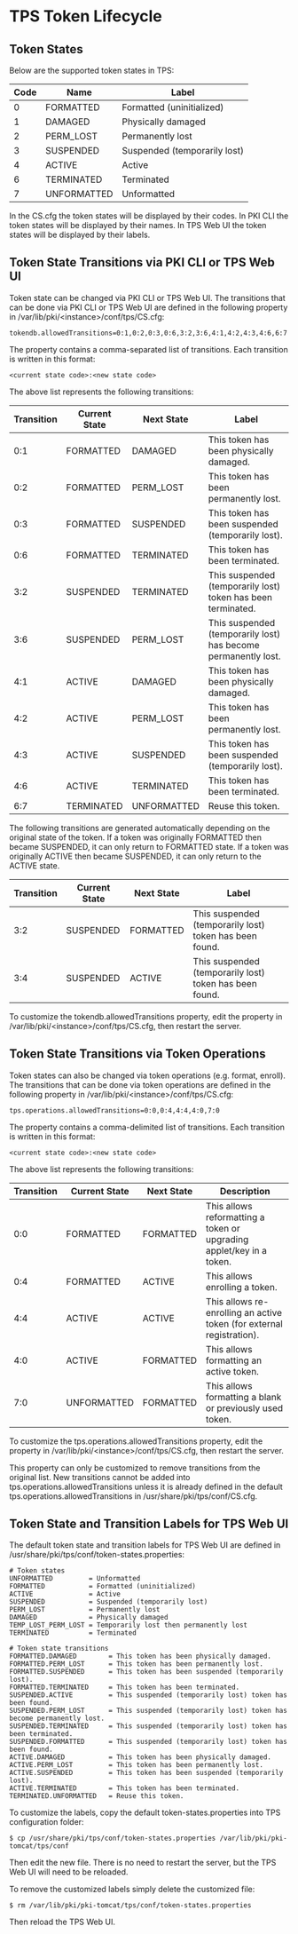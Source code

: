 # TPS Token Lifecycle

## Token States

Below are the supported token states in TPS:

| Code | Name        | Label                        |
| ---- | ----------- | ---------------------------- |
| 0    | FORMATTED   | Formatted (uninitialized)    |
| 1    | DAMAGED     | Physically damaged           |
| 2    | PERM_LOST   | Permanently lost             |
| 3    | SUSPENDED   | Suspended (temporarily lost) |
| 4    | ACTIVE      | Active                       |
| 6    | TERMINATED  | Terminated                   |
| 7    | UNFORMATTED | Unformatted                  |

In the CS.cfg the token states will be displayed by their codes.
In PKI CLI the token states will be displayed by their names.
In TPS Web UI the token states will be displayed by their labels.

## Token State Transitions via PKI CLI or TPS Web UI

Token state can be changed via PKI CLI or TPS Web UI.
The transitions that can be done via PKI CLI or TPS Web UI are defined in the following property in
/var/lib/pki/&lt;instance&gt;/conf/tps/CS.cfg:

```
tokendb.allowedTransitions=0:1,0:2,0:3,0:6,3:2,3:6,4:1,4:2,4:3,4:6,6:7
```

The property contains a comma-separated list of transitions. Each transition is written in this format:

    <current state code>:<new state code>

The above list represents the following transitions:

| Transition | Current State | Next State  | Label                                                          |
| ---------- | ------------- | ----------- | -------------------------------------------------------------- |
| 0:1        | FORMATTED     | DAMAGED     | This token has been physically damaged.                        |
| 0:2        | FORMATTED     | PERM_LOST   | This token has been permanently lost.                          |
| 0:3        | FORMATTED     | SUSPENDED   | This token has been suspended (temporarily lost).              |
| 0:6        | FORMATTED     | TERMINATED  | This token has been terminated.                                |
| 3:2        | SUSPENDED     | TERMINATED  | This suspended (temporarily lost) token has been terminated.   |
| 3:6        | SUSPENDED     | PERM_LOST   | This suspended (temporarily lost) has become permanently lost. |
| 4:1        | ACTIVE        | DAMAGED     | This token has been physically damaged.                        |
| 4:2        | ACTIVE        | PERM_LOST   | This token has been permanently lost.                          |
| 4:3        | ACTIVE        | SUSPENDED   | This token has been suspended (temporarily lost).              |
| 4:6        | ACTIVE        | TERMINATED  | This token has been terminated.                                |
| 6:7        | TERMINATED    | UNFORMATTED | Reuse this token.                                              |

The following transitions are generated automatically depending on the original state of the token.
If a token was originally FORMATTED then became SUSPENDED, it can only return to FORMATTED state.
If a token was originally ACTIVE then became SUSPENDED, it can only return to the ACTIVE state.

| Transition | Current State | Next State | Label                                                   |
| ---------- | ------------- | ---------- | ------------------------------------------------------- |
| 3:2        | SUSPENDED     | FORMATTED  | This suspended (temporarily lost) token has been found. |
| 3:4        | SUSPENDED     | ACTIVE     | This suspended (temporarily lost) token has been found. |

To customize the tokendb.allowedTransitions property, edit the property in /var/lib/pki/&lt;instance&gt;/conf/tps/CS.cfg,
then restart the server.

## Token State Transitions via Token Operations

Token states can also be changed via token operations (e.g. format, enroll).
The transitions that can be done via token operations are defined in the following property in
/var/lib/pki/&lt;instance&gt;/conf/tps/CS.cfg:

```
tps.operations.allowedTransitions=0:0,0:4,4:4,4:0,7:0
```

The property contains a comma-delimited list of transitions.
Each transition is written in this format:

    <current state code>:<new state code>

The above list represents the following transitions:

| Transition | Current State | Next State | Description                                                           |
| ---------- | ------------- | ---------- | --------------------------------------------------------------------- |
| 0:0        | FORMATTED     | FORMATTED  | This allows reformatting a token or upgrading applet/key in a token.  |
| 0:4        | FORMATTED     | ACTIVE     | This allows enrolling a token.                                        |
| 4:4        | ACTIVE        | ACTIVE     | This allows re-enrolling an active token (for external registration). |
| 4:0        | ACTIVE        | FORMATTED  | This allows formatting an active token.                               |
| 7:0        | UNFORMATTED   | FORMATTED  | This allows formatting a blank or previously used token.              |

To customize the tps.operations.allowedTransitions property, edit the property in /var/lib/pki/&lt;instance&gt;/conf/tps/CS.cfg,
then restart the server.

This property can only be customized to remove transitions from the original list.
New transitions cannot be added into tps.operations.allowedTransitions unless it is already defined
in the default tps.operations.allowedTransitions in /usr/share/pki/tps/conf/CS.cfg.

## Token State and Transition Labels for TPS Web UI

The default token state and transition labels for TPS Web UI are defined in /usr/share/pki/tps/conf/token-states.properties:

```
# Token states
UNFORMATTED         = Unformatted
FORMATTED           = Formatted (uninitialized)
ACTIVE              = Active
SUSPENDED           = Suspended (temporarily lost)
PERM_LOST           = Permanently lost
DAMAGED             = Physically damaged
TEMP_LOST_PERM_LOST = Temporarily lost then permanently lost
TERMINATED          = Terminated

# Token state transitions
FORMATTED.DAMAGED        = This token has been physically damaged.
FORMATTED.PERM_LOST      = This token has been permanently lost.
FORMATTED.SUSPENDED      = This token has been suspended (temporarily lost).
FORMATTED.TERMINATED     = This token has been terminated.
SUSPENDED.ACTIVE         = This suspended (temporarily lost) token has been found.
SUSPENDED.PERM_LOST      = This suspended (temporarily lost) token has become permanently lost.
SUSPENDED.TERMINATED     = This suspended (temporarily lost) token has been terminated.
SUSPENDED.FORMATTED      = This suspended (temporarily lost) token has been found.
ACTIVE.DAMAGED           = This token has been physically damaged.
ACTIVE.PERM_LOST         = This token has been permanently lost.
ACTIVE.SUSPENDED         = This token has been suspended (temporarily lost).
ACTIVE.TERMINATED        = This token has been terminated.
TERMINATED.UNFORMATTED   = Reuse this token.
```

To customize the labels, copy the default token-states.properties into TPS configuration folder:

```
$ cp /usr/share/pki/tps/conf/token-states.properties /var/lib/pki/pki-tomcat/tps/conf
```
Then edit the new file.
There is no need to restart the server, but the TPS Web UI will need to be reloaded.

To remove the customized labels simply delete the customized file:

```
$ rm /var/lib/pki/pki-tomcat/tps/conf/token-states.properties
```
Then reload the TPS Web UI.
